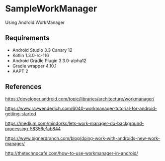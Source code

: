 # SampleWorkManager
Using Android WorkManager

## Requirements

* Android Studio 3.3 Canary 12
* Kotlin 1.3.0-rc-116
* Android Gradle Plugin 3.3.0-alpha12
* Gradle wrapper 4.10.1
* AAPT 2

## References
https://developer.android.com/topic/libraries/architecture/workmanager/

https://www.raywenderlich.com/6040-workmanager-tutorial-for-android-getting-started

https://medium.com/mindorks/lets-work-manager-do-background-processing-58356e1ab844

https://www.bignerdranch.com/blog/doing-work-with-androids-new-work-manager/

http://thetechnocafe.com/how-to-use-workmanager-in-android/